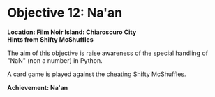 # Objective 12: Na'an
**Location: Film Noir Island: Chiaroscuro City**  
**Hints from Shifty McShuffles**

The aim of this objective is raise awareness of the special handling of "NaN" (non a number) in Python.

A card game is played against the cheating Shifty McShuffles.



**Achievement: Na'an**
<!--stackedit_data:
eyJoaXN0b3J5IjpbLTE2Njg3OTE3MjIsMTM3MDg5Mzc5MCwxOT
M3MDYxMTY4LC0yMDEwMTkyNjNdfQ==
-->